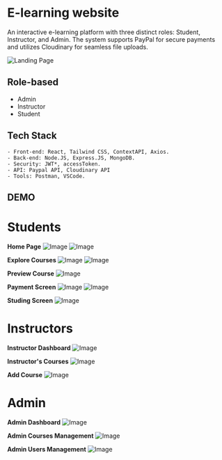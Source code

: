 # E-learning website

An interactive e-learning platform with three distinct roles: Student, Instructor, and Admin. The system supports PayPal for secure payments and utilizes Cloudinary for seamless file uploads.

![Landing Page](client/src/demo/landing-page.png)

## Role-based

- Admin
- Instructor
- Student

## Tech Stack

    - Front-end: React, Tailwind CSS, ContextAPI, Axios.
    - Back-end: Node.JS, Express.JS, MongoDB.
    - Security: JWT*, accessToken.
    - API: Paypal API, Cloudinary API
    - Tools: Postman, VSCode.

## DEMO


# Students
**Home Page**
![Image](client/src/demo/student/home-1.png)
![Image](client/src/demo/student/home-2.png)

**Explore Courses**
![Image](client/src/demo/student/courses.png)
![Image](client/src/demo/student/my-courses.png)

**Preview Course**
![Image](client/src/demo/student/preview.png)

**Payment Screen**
![Image](client/src/demo/student/payment-1.png)
![Image](client/src/demo/student/payment-2.png)

**Studing Screen**
![Image](client/src/demo/student/learn.png)


# Instructors
**Instructor Dashboard**
![Image](client/src/demo/instructor/dashboard.png)

**Instructor's Courses**
![Image](client/src/demo/instructor/courses.png)

**Add Course**
![Image](client/src/demo/instructor/add-course.png)


# Admin

**Admin Dashboard**
![Image](client/src/demo/admin/dashboard.png)


**Admin Courses Management**
![Image](client/src/demo/admin/courses.png)


**Admin Users Management**
![Image](client/src/demo/admin/users.png)









